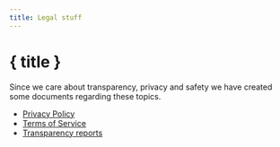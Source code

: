 ```yaml
---
title: Legal stuff
---
```


<script>
    import { locale } from "../../../store";  
</script>

# { title }

Since we care about transparency, privacy and safety we have created some documents regarding these topics.

-   [Privacy Policy](/{$locale}/legal/privacy-policy)
-   [Terms of Service](/{$locale}/legal/tos)
-   [Transparency reports](https://github.com/ProjectSegfault/transparency/)
